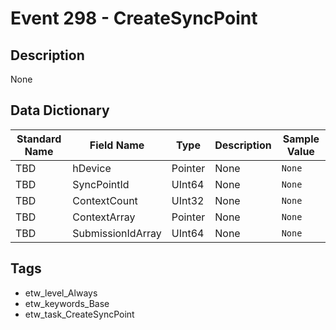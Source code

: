 # Event 298 - CreateSyncPoint

## Description
None

## Data Dictionary
|Standard Name|Field Name|Type|Description|Sample Value|
|---|---|---|---|---|
|TBD|hDevice|Pointer|None|`None`|
|TBD|SyncPointId|UInt64|None|`None`|
|TBD|ContextCount|UInt32|None|`None`|
|TBD|ContextArray|Pointer|None|`None`|
|TBD|SubmissionIdArray|UInt64|None|`None`|

## Tags
* etw_level_Always
* etw_keywords_Base
* etw_task_CreateSyncPoint